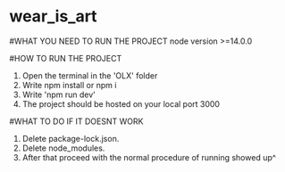 # wear_is_art

#WHAT YOU NEED TO RUN THE PROJECT
node version >=14.0.0

#HOW TO RUN THE PROJECT

1. Open the terminal in the 'OLX' folder
2. Write npm install or npm i
3. Write 'npm run dev'
4. The project should be hosted on your local port 3000


#WHAT TO DO IF IT DOESNT WORK

1. Delete package-lock.json.
2. Delete node_modules.
3. After that proceed with the normal procedure of running showed up^
